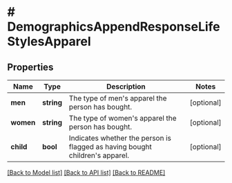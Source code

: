 # # DemographicsAppendResponseLifeStylesApparel

## Properties

Name | Type | Description | Notes
------------ | ------------- | ------------- | -------------
**men** | **string** | The type of men&#39;s apparel the person has bought. | [optional]
**women** | **string** | The type of women&#39;s apparel the person has bought. | [optional]
**child** | **bool** | Indicates whether the person is flagged as having bought children&#39;s apparel. | [optional]

[[Back to Model list]](../../README.md#models) [[Back to API list]](../../README.md#endpoints) [[Back to README]](../../README.md)
